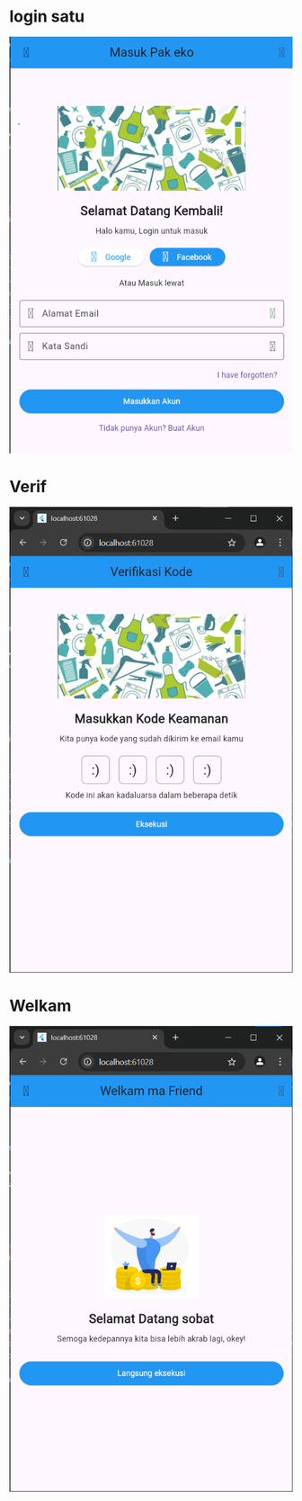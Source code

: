 # login satu
![Alt Text](https://github.com/tishaProjek/roomie_login/raw/main/login_satu.png)
# Verif
![Alt Text](https://github.com/tishaProjek/roomie_login/raw/main/verivikasi.png)
# Welkam
![Alt Text](https://github.com/tishaProjek/roomie_login/raw/main/Welkam.png)
